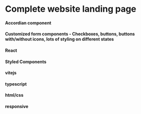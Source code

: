 # Complete website landing page

#### Accordian component
#### Customized form components - Checkboxes, buttons, buttons with/without icons, lots of styling on different states
#### React
#### Styled Components
#### vitejs
#### typescript
#### html/css
#### responsive
